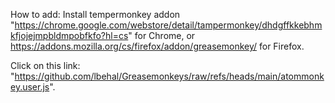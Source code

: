 How to add:
Install tempermonkey addon "https://chrome.google.com/webstore/detail/tampermonkey/dhdgffkkebhmkfjojejmpbldmpobfkfo?hl=cs" for Chrome, or https://addons.mozilla.org/cs/firefox/addon/greasemonkey/ for Firefox.

Click on this link: "https://github.com/lbehal/Greasemonkeys/raw/refs/heads/main/atommonkey.user.js".
